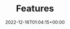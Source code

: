 ---
weight: 700
title: "Features"
description: "A guide to the core features of the Lotus Docs theme."
icon: auto_awesome
date: 2022-12-16T01:04:15+00:00
lastmod: 2022-12-16T01:04:15+00:00
draft: false
images: []
---